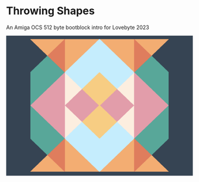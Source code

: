 Throwing Shapes
===============

An Amiga OCS 512 byte bootblock intro for Lovebyte 2023

![preview](preview.png)
